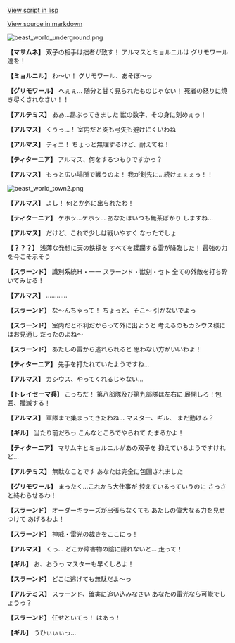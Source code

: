 [View script in lisp](../scripts/100704061.txt)

[View source in markdown](100704061.md)

![beast_world_underground.png](../images/backgrounds/beast_world_underground.png)

**【マサムネ】**
双子の相手は拙者が致す！
アルマスとミョルニルは
グリモワール達を！

**【ミョルニル】**
わ～い！
グリモワール、あそぼ～っ

**【グリモワール】**
へぇぇ…
随分と甘く見られたものじゃない！
死者の怒りに焼き尽くされなさい！！

**【アルテミス】**
ああ…昂ぶってきました
獣の数字、その身に刻めぇっ！

**【アルマス】**
くうっ…！
室内だと炎も弓矢も避けにくいわね

**【アルマス】**
ティニ！
ちょっと無理するけど、耐えてね！

**【ティターニア】**
アルマス、何をするつもりですかっ？

**【アルマス】**
もっと広い場所で戦うのよ！
我が剣先に…続けぇぇぇっ！！

![beast_world_town2.png](../images/backgrounds/beast_world_town2.png)

**【アルマス】**
よし！
何とか外に出られたわ！

**【ティターニア】**
ケホッ…ケホッ…
あなたはいつも無茶ばかり
しますね…

**【アルマス】**
だけど、これで少しは戦いやすく
なったでしょ

**【？？？】**
浅薄な発想に天の鉄槌を
すべてを蹂躙する雷が降臨した！
最強の力を今こそ示そう

**【スラーンド】**
識別系統Ｈ・一一
スラーンド・獣刻・セト
全ての外敵を打ち砕いてみせる！

**【アルマス】**
…………

**【スラーンド】**
な～んちゃって！
ちょっと、そこ～
引かないでよっ

**【スラーンド】**
室内だと不利だからって外に出ようと
考えるのもカシウス様にはお見通し
だったのよね～

**【スラーンド】**
あたしの雷から逃れられると
思わない方がいいわよ！

**【ティターニア】**
先手を打たれていたようですね…

**【アルマス】**
カシウス、やってくれるじゃない…

**【トレイセーマ兵】**
こっちだ！
第八部隊及び第九部隊は左右に
展開しろ！包囲、殲滅する！

**【アルマス】**
軍隊まで集まってきたわね…
マスター、ギル、
まだ動ける？

**【ギル】**
当たり前だろっ
こんなところでやられて
たまるかよ！

**【ティターニア】**
マサムネとミョルニルがあの双子を
抑えているようですけれど…

**【アルテミス】**
無駄なことです
あなたは完全に包囲されました

**【グリモワール】**
まったく…これから大仕事が
控えているっていうのに
さっさと終わらせるわ！

**【スラーンド】**
オーダーキラーズが出張らなくても
あたしの偉大なる力を見せつけて
あげるわよ！

**【スラーンド】**
神威・雷光の裁きをここにっ！

**【アルマス】**
くっ…
どこか障害物の陰に隠れないと…
走って！

**【ギル】**
お、おうっ
マスターも早くしろよ！

**【スラーンド】**
どこに逃げても無駄だよ～っ

**【アルテミス】**
スラーンド、確実に追い込みなさい
あなたの雷光なら可能でしょうっ？

**【スラーンド】**
任せといてっ！
はあっ！

**【ギル】**
うひぃぃぃっ…